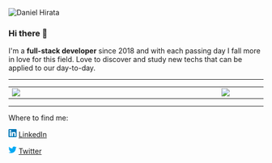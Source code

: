 ![Daniel Hirata](https://user-images.githubusercontent.com/18381909/118509752-b6d48580-b706-11eb-9f98-aead016e000f.png)
### Hi there 👋

I'm a **full-stack developer** since 2018 and with each passing day I fall more in love for this field. Love to discover and study new techs that can be applied to our day-to-day.

---

<center>
<table>
    <tr>
        <td><img width="400px" align="left" src="https://github-readme-stats.vercel.app/api/top-langs/?username=dnlhirata&hide=html&layout=compact&theme=dracula" /></td>
        <td><img width="495px" align="left" src="https://github-readme-stats.vercel.app/api?username=dnlhirata&theme=dracula"/></td>
    </tr>   
</table>
</center>

---

Where to find me:

<a href="https://www.linkedin.com/in/daniel-hirata"><img src="https://github.com/dnlhirata/dnlhirata/blob/main/linkedin.png" width="16"></img></a> [LinkedIn](https://www.linkedin.com/in/daniel-hirata)

<a href="https://twitter.com/danthedev1"><img src="https://github.com/dnlhirata/dnlhirata/blob/main/twitter.png" width="16"></img></a> [Twitter](https://twitter.com/danthedev1)
